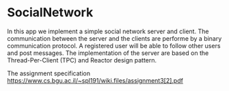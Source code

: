 # SocialNetwork

In this app we implement a simple social network server and client. The communication between the server and the clients are performe by a binary communication protocol.
A registered user will be able to follow other users and post messages. The implementation of the server are based on the Thread-Per-Client (TPC) and
Reactor design pattern. 



The assignment specification https://www.cs.bgu.ac.il/~spl191/wiki.files/assignment3[2].pdf

